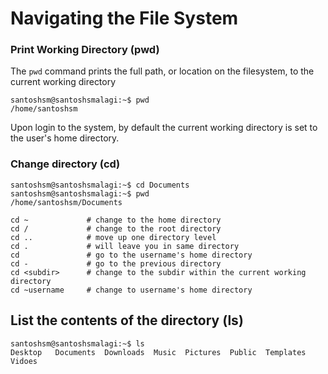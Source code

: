 # Navigating the File System

### Print Working Directory (pwd) 
The ```pwd``` command prints the full path, or location on the filesystem, to the current working directory

```console
santoshsm@santoshsmalagi:~$ pwd
/home/santoshsm
```
Upon login to the system, by default the current working directory is set to the user's home directory.

### Change directory (cd)

```console
santoshsm@santoshsmalagi:~$ cd Documents
santoshsm@santoshsmalagi:~$ pwd
/home/santoshsm/Documents
```

```Shell
cd ~             # change to the home directory
cd /             # change to the root directory
cd ..            # move up one directory level
cd .             # will leave you in same directory
cd               # go to the username's home directory
cd -             # go to the previous directory
cd <subdir>      # change to the subdir within the current working directory
cd ~username     # change to username's home directory
```

## List the contents of the directory (ls)
```console
santoshsm@santoshsmalagi:~$ ls
Desktop   Documents  Downloads  Music  Pictures  Public  Templates  Vidoes
```

